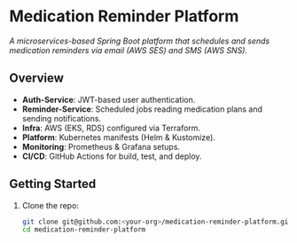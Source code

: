 # Medication Reminder Platform

_A microservices-based Spring Boot platform that schedules and sends medication reminders via email (AWS SES) and SMS (AWS SNS)._

## Overview

- **Auth-Service**: JWT-based user authentication.
- **Reminder-Service**: Scheduled jobs reading medication plans and sending notifications.
- **Infra**: AWS (EKS, RDS) configured via Terraform.
- **Platform**: Kubernetes manifests (Helm & Kustomize).
- **Monitoring**: Prometheus & Grafana setups.
- **CI/CD**: GitHub Actions for build, test, and deploy.

## Getting Started

1. Clone the repo:
   ```bash
   git clone git@github.com:<your-org>/medication-reminder-platform.git
   cd medication-reminder-platform
